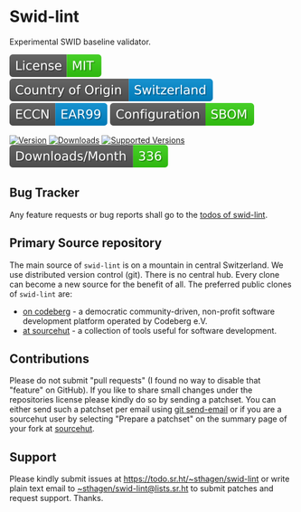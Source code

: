 # Swid-lint

Experimental SWID baseline validator.

[![license](badges/license-spdx-mit.svg)](https://git.sr.ht/~sthagen/swid-lint/tree/default/item/LICENSE)
[![Country of Origin](badges/country-of-origin-name-switzerland-neutral.svg)](https://git.sr.ht/~sthagen/swid-lint/tree/default/item/COUNTRY-OF-ORIGIN)
[![Export Classification Control Number (ECCN)](badges/export-control-classification-number_eccn-ear99-neutral.svg)](https://git.sr.ht/~sthagen/swid-lint/tree/default/item/EXPORT-CONTROL-CLASSIFICATION-NUMBER)
[![Configuration](badges/configuration-sbom.svg)](third-party/index.html)

[![Version](https://img.shields.io/pypi/v/swid-lint.svg?style=flat)](https://pypi.python.org/pypi/swid-lint/)
[![Downloads](https://static.pepy.tech/badge/swid-lint/month)](https://pepy.tech/project/swid-lint)
[![Supported Versions](https://img.shields.io/pypi/pyversions/swid-lint.svg?style=flat)](https://pypi.python.org/pypi/swid-lint/)
[![Maintenance Status](docs/badges/downloads-per-month.svg)](https://git.sr.ht/~sthagen/swid-lint/log)

## Bug Tracker

Any feature requests or bug reports shall go to the [todos of swid-lint](https://todo.sr.ht/~sthagen/swid-lint).

## Primary Source repository

The main source of `swid-lint` is on a mountain in central Switzerland.
We use distributed version control (git).
There is no central hub.
Every clone can become a new source for the benefit of all.
The preferred public clones of `swid-lint` are:

* [on codeberg](https://codeberg.org/sthagen/swid-lint) - a democratic community-driven, non-profit software development platform operated by Codeberg e.V.
* [at sourcehut](https://git.sr.ht/~sthagen/swid-lint) - a collection of tools useful for software development.

## Contributions

Please do not submit "pull requests" (I found no way to disable that "feature" on GitHub).
If you like to share small changes under the repositories license please kindly do so by sending a patchset.
You can either send such a patchset per email using [git send-email](https://git-send-email.io) or 
if you are a sourcehut user by selecting "Prepare a patchset" on the summary page of your fork at [sourcehut](https://git.sr.ht/).

## Support

Please kindly submit issues at <https://todo.sr.ht/~sthagen/swid-lint> or write plain text email to <~sthagen/swid-lint@lists.sr.ht> to submit patches and request support. Thanks.
